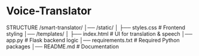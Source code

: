 # Voice-Translator
STRUCTURE
/smart-translator/
│── /static/
│   ├── styles.css  # Frontend styling
│── /templates/
│   ├── index.html  # UI for translation & speech
│── app.py  # Flask backend logic
│── requirements.txt  # Required Python packages
│── README.md  # Documentation


